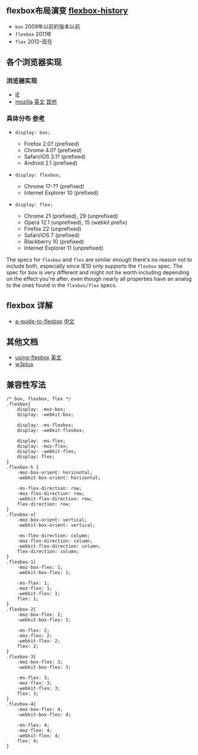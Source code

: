 ## flexbox布局演变 [flexbox-history](http://yuguo.us/weblog/flexbox-history/)
- `box` 2009年以前的版本以前
- `flexbox` 2011年
- `flex` 2012-现在

## 各个浏览器实现
### 浏览器实现
- [IE](http://msdn.microsoft.com/en-us/library/ie/hh673531(v=vs.85).aspx)
- [mozilla](https://developer.mozilla.org/zh-CN/docs/CSS/Tutorials/Using_CSS_flexible_boxes) [英文](https://developer.mozilla.org/en-US/docs/Web/Guide/CSS/Flexible_boxes) [其他](https://developer.mozilla.org/zh-CN/docs/Using_flexbox)

### 具体分布 [参考](http://stackoverflow.com/questions/15662578/flexible-box-model-display-flex-box-flexbox)
-  `display: box;`
	- Firefox 2.0? (prefixed)
	- Chrome 4.0? (prefixed)
	- Safari/iOS 3.1? (prefixed)
	- Android 2.1 (prefixed)

-  `display: flexbox;`
	- Chrome 17-?? (prefixed)
	- Internet Explorer 10 (prefixed)

-  `display: flex;`
	- Chrome 21 (prefixed), 29 (unprefixed)
	- Opera 12.1 (unprefixed), 15 (webkit prefix)
	- Firefox 22 (unprefixed)
	- Safari/iOS 7 (prefixed)
	- Blackberry 10 (prefixed)
	- Internet Explorer 11 (unprefixed)

The specs for `flexbox` and `flex` are similar enough there's no reason not to include both, especially since IE10 only supports the `flexbox` spec. The spec for box is very different and might not be worth including depending on the effect you're after, even though nearly all properties have an analog to the ones found in the `flexbox/flex` specs.




## flexbox 详解 
- [a-guide-to-flexbox](http://css-tricks.com/snippets/css/a-guide-to-flexbox/) [中文](http://www.w3cplus.com/css3/a-guide-to-flexbox.html)


## 其他文档
- [using-flexbox](http://css-tricks.com/using-flexbox/) [英文](http://www.w3cplus.com/css3/using-flexbox.html) 
- [w3plus](http://www.w3cplus.com/css3/ie10-flexbox-layout.html)


## 兼容性写法
```
/* box, flexbox, flex */
.flexbox{
	display: -moz-box;
	display: -webkit-box;

	display: -ms-flexbox;
	display: -webkit-flexbox;

	display: -ms-flex;
	display: -moz-flex;
	display: -webkit-flex;
	display: flex;
}
.flexbox-h {
	-moz-box-orient: horizontal;
	-webkit-box-orient: horizontal;

	-ms-flex-direction: row;
	-moz-flex-direction: row;
	-webkit-flex-direction: row;
	flex-direction: row;
}
.flexbox-v{
	-moz-box-orient: vertical;
	-webkit-box-orient: vertical;

	-ms-flex-direction: column;
	-moz-flex-direction: column;
	-webkit-flex-direction: column;
	flex-direction: column;
}
.flexbox-1{
	-moz-box-flex: 1;
	-webkit-box-flex: 1;

	-ms-flex: 1;
	-moz-flex: 1;
	-webkit-flex: 1;
	flex: 1;
}
.flexbox-2{
	-moz-box-flex: 2;
	-webkit-box-flex: 2;

	-ms-flex: 2;
	-moz-flex: 2;
	-webkit-flex: 2;
	flex: 2;
}
.flexbox-3{
	-moz-box-flex: 3;
	-webkit-box-flex: 3;

	-ms-flex: 3;
	-moz-flex: 3;
	-webkit-flex: 3;
	flex: 3;
}
.flexbox-4{
	-moz-box-flex: 4;
	-webkit-box-flex: 4;
	
	-ms-flex: 4;
	-moz-flex: 4;
	-webkit-flex: 4;
	flex: 4;
}
```